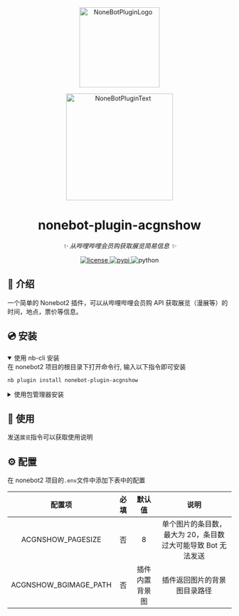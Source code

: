 <div align="center">
  <a href="https://v2.nonebot.dev/store"><img src="https://github.com/LiteyukiStudio/nonebot-plugin-acgnshow/blob/resources/nbp_logo.png" width="180" height="180" alt="NoneBotPluginLogo"></a>
  <br>
  <p><img src="https://github.com/LiteyukiStudio/nonebot-plugin-acgnshow/blob/resources/NoneBotPlugin.svg" width="240" alt="NoneBotPluginText"></p>
</div>

<div align="center">

# nonebot-plugin-acgnshow

_✨ 从哔哩哔哩会员购获取展览简易信息 ✨_

<a href="./LICENSE">
    <img src="https://img.shields.io/github/license/LiteyukiStudio/nonebot-plugin-acgnshow.svg" alt="license">
</a>
<a href="https://pypi.python.org/pypi/nonebot-plugin-acgnshow">
    <img src="https://img.shields.io/pypi/v/nonebot-plugin-acgnshow.svg" alt="pypi">
</a>
<img src="https://img.shields.io/badge/python-3.9+-blue.svg" alt="python">

</div>

## 📖 介绍

一个简单的 Nonebot2 插件，可以从哔哩哔哩会员购 API 获取展览（漫展等）的时间，地点，票价等信息。

## 💿 安装

<details open>
<summary>使用 nb-cli 安装</summary>
在 nonebot2 项目的根目录下打开命令行, 输入以下指令即可安装

    nb plugin install nonebot-plugin-acgnshow

</details>

<details>
<summary>使用包管理器安装</summary>
在 nonebot2 项目的插件目录下, 打开命令行, 根据你使用的包管理器, 输入相应的安装命令

<details>
<summary>pip</summary>

    pip install nonebot-plugin-acgnshow

</details>
<details>
<summary>pdm</summary>

    pdm add nonebot-plugin-acgnshow

</details>
<details>
<summary>poetry</summary>

    poetry add nonebot-plugin-acgnshow

</details>
<details>
<summary>conda</summary>

    conda install nonebot-plugin-acgnshow

</details>

打开 nonebot2 项目根目录下的 `pyproject.toml` 文件, 在 `[tool.nonebot]` 部分追加写入

    plugins = ["nonebot_plugin_acgnshow"]

</details>

## 🎉 使用

发送`展览`指令可以获取使用说明

## ⚙️ 配置

在 nonebot2 项目的`.env`文件中添加下表中的配置

|      配置项       | 必填 | 默认值 |                             说明                             |
| :---------------: | :--: | :----: | :----------------------------------------------------------: |
| ACGNSHOW_PAGESIZE |  否  |   8    | 单个图片的条目数，最大为 20，条目数过大可能导致 Bot 无法发送 |
| ACGNSHOW_BGIMAGE_PATH | 否 | 插件内置背景图 | 插件返回图片的背景图目录路径 |